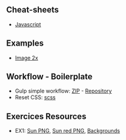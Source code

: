 
## Cheat-sheets

- [Javascript](js-reference.md)

## Examples

- [Image 2x](img-2x.md)

## Workflow - Boilerplate

- Gulp simple workflow: [ZIP](https://github.com/dwmaj/workflow/archive/gulp-elixir.zip) - [Repository](https://github.com/dwmaj/workflow/tree/gulp-elixir)
- Reset CSS:  [scss](https://raw.githubusercontent.com/dwmaj/devm/master/weather-ressources/styles/_reset.scss)

## Exercices Resources

- EX1: [Sun PNG](https://raw.githubusercontent.com/dwmaj/devm/master/weather-ressources/weather-icons/lc.png), [Sun red PNG](https://raw.githubusercontent.com/dwmaj/devm/master/weather-ressources/weather-icons/lc-red.png), [Backgrounds](https://github.com/dwmaj/devm/tree/master/weather-ressources/bg)
